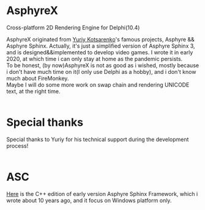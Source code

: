 # AsphyreX
Cross-platform 2D Rendering Engine for Delphi(10.4)

AsphyreX originated from [Yuriy Kotsarenko](https://asphyre.net)'s famous projects, Asphyre && Asphyre Sphinx. Actually, it's just a simplified version of Asphyre Sphinx 3, and is designed&&implemented to develop video games. I wrote it in early 2020, at which time i can only stay at home as the pandemic persists.</br> 
To be honest, (by now)AsphyreX is not as good as i wished, mostly because i don't have much time on it(I only use Delphi as a hobby), and i don't know much about FireMonkey.</br> 
Maybe I will do some more work on swap chain and rendering UNICODE text, at the right time.</br></br>

# Special thanks
Special thanks to Yuriy for his technical support during the development process!</br></br> 

# ASC</br>
[Here](https://github.com/ecofast/asphyre-cpp) is the C++ edition of early version Asphyre Sphinx Framework, which i wrote about 10 years ago, and it focus on Windows platform only.
